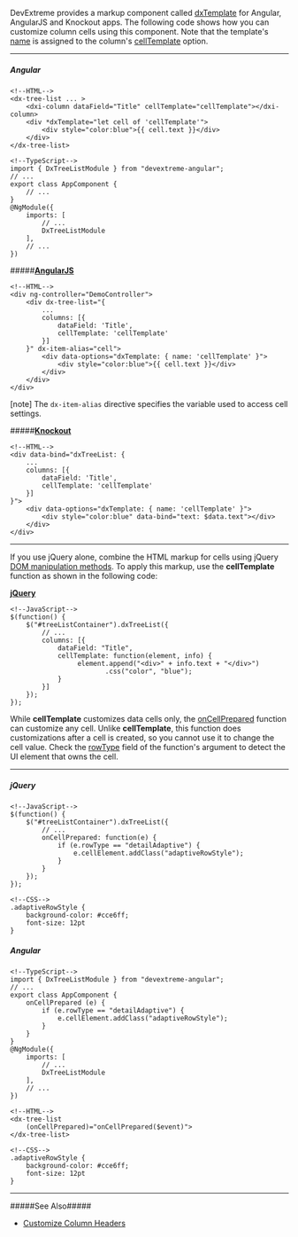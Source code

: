 DevExtreme provides a markup component called [dxTemplate](/api-reference/10%20UI%20Widgets/Markup%20Components/dxTemplate '/Documentation/ApiReference/UI_Widgets/Markup_Components/dxTemplate/') for Angular, AngularJS and Knockout apps. The following code shows how you can customize column cells using this component. Note that the template's [name](/api-reference/10%20UI%20Widgets/Markup%20Components/dxTemplate/1%20Configuration/name.md '/Documentation/ApiReference/UI_Widgets/Markup_Components/dxTemplate/Configuration/#name') is assigned to the column's [cellTemplate](/api-reference/_hidden/dxTreeListColumn/cellTemplate.md '/Documentation/ApiReference/UI_Widgets/dxTreeList/Configuration/columns/#cellTemplate') option. 

---

##### Angular

    <!--HTML-->
    <dx-tree-list ... >
        <dxi-column dataField="Title" cellTemplate="cellTemplate"></dxi-column>
        <div *dxTemplate="let cell of 'cellTemplate'">
            <div style="color:blue">{{ cell.text }}</div>
        </div>
    </dx-tree-list>

    <!--TypeScript-->
    import { DxTreeListModule } from "devextreme-angular";
    // ...
    export class AppComponent {
        // ...
    }
    @NgModule({
        imports: [
            // ...
            DxTreeListModule
        ],
        // ...
    })

#####[**AngularJS**](/concepts/00%20Getting%20Started/20%20Widget%20Basics%20-%20AngularJS/01%20Create%20and%20Configure%20a%20Widget.md '/Documentation/Guide/Getting_Started/Widget_Basics_-_AngularJS/Create_and_Configure_a_Widget/')

    <!--HTML-->
    <div ng-controller="DemoController">
        <div dx-tree-list="{
            ...
            columns: [{
                dataField: 'Title',
                cellTemplate: 'cellTemplate'
            }]
        }" dx-item-alias="cell">
            <div data-options="dxTemplate: { name: 'cellTemplate' }">
                <div style="color:blue">{{ cell.text }}</div>
            </div>
        </div>
    </div>

[note] The `dx-item-alias` directive specifies the variable used to access cell settings.

#####[**Knockout**](/concepts/00%20Getting%20Started/25%20Widget%20Basics%20-%20Knockout/01%20Create%20and%20Configure%20a%20Widget.md '/Documentation/Guide/Getting_Started/Widget_Basics_-_Knockout/Create_and_Configure_a_Widget/')

    <!--HTML-->
    <div data-bind="dxTreeList: {
        ...
        columns: [{
            dataField: 'Title',
            cellTemplate: 'cellTemplate'
        }]
    }">
        <div data-options="dxTemplate: { name: 'cellTemplate' }">
            <div style="color:blue" data-bind="text: $data.text"></div>
        </div>
    </div>

---

If you use jQuery alone, combine the HTML markup for cells using jQuery <a href="http://api.jquery.com/category/manipulation/" target="_blank">DOM manipulation methods</a>. To apply this markup, use the **cellTemplate** function as shown in the following code:

[**jQuery**](/concepts/00%20Getting%20Started/10%20Widget%20Basics%20-%20jQuery/01%20Create%20and%20Configure%20a%20Widget.md '/Documentation/Guide/Getting_Started/Widget_Basics_-_jQuery/Create_and_Configure_a_Widget/')

    <!--JavaScript-->
    $(function() {
        $("#treeListContainer").dxTreeList({
            // ...
            columns: [{
                dataField: "Title",
                cellTemplate: function(element, info) {
                     element.append("<div>" + info.text + "</div>")
                            .css("color", "blue");
                }
            }]
        });
    });

While **cellTemplate** customizes data cells only, the [onCellPrepared](/api-reference/10%20UI%20Widgets/dxTreeList/1%20Configuration/onCellPrepared.md '/Documentation/ApiReference/UI_Widgets/dxTreeList/Configuration/#onCellPrepared') function can customize any cell. Unlike **cellTemplate**, this function does customizations after a cell is created, so you cannot use it to change the cell value. Check the [rowType](/api-reference/10%20UI%20Widgets/dxTreeList/6%20Row/rowType.md '/Documentation/ApiReference/UI_Widgets/dxTreeList/Row/#rowType') field of the function's argument to detect the UI element that owns the cell.

---
##### jQuery

    <!--JavaScript-->
    $(function() {
        $("#treeListContainer").dxTreeList({
            // ...
            onCellPrepared: function(e) {
                if (e.rowType == "detailAdaptive") {
                    e.cellElement.addClass("adaptiveRowStyle"); 
                }
            }
        });
    });

    <!--CSS-->
    .adaptiveRowStyle { 
        background-color: #cce6ff;
        font-size: 12pt
    }

##### Angular

    <!--TypeScript-->
    import { DxTreeListModule } from "devextreme-angular";
    // ...
    export class AppComponent {
        onCellPrepared (e) {
            if (e.rowType == "detailAdaptive") {
                e.cellElement.addClass("adaptiveRowStyle");
            }
        }
    }
    @NgModule({
        imports: [
            // ...
            DxTreeListModule
        ],
        // ...
    })

    <!--HTML-->
    <dx-tree-list
        (onCellPrepared)="onCellPrepared($event)">
    </dx-tree-list>

    <!--CSS-->
    .adaptiveRowStyle { 
        background-color: #cce6ff;
        font-size: 12pt
    }
    
---

#####See Also#####
- [Customize Column Headers](/concepts/05%20Widgets/TreeList/10%20Columns/15%20Customize%20Column%20Headers.md '/Documentation/Guide/Widgets/TreeList/Columns/Customize_Column_Headers/')
